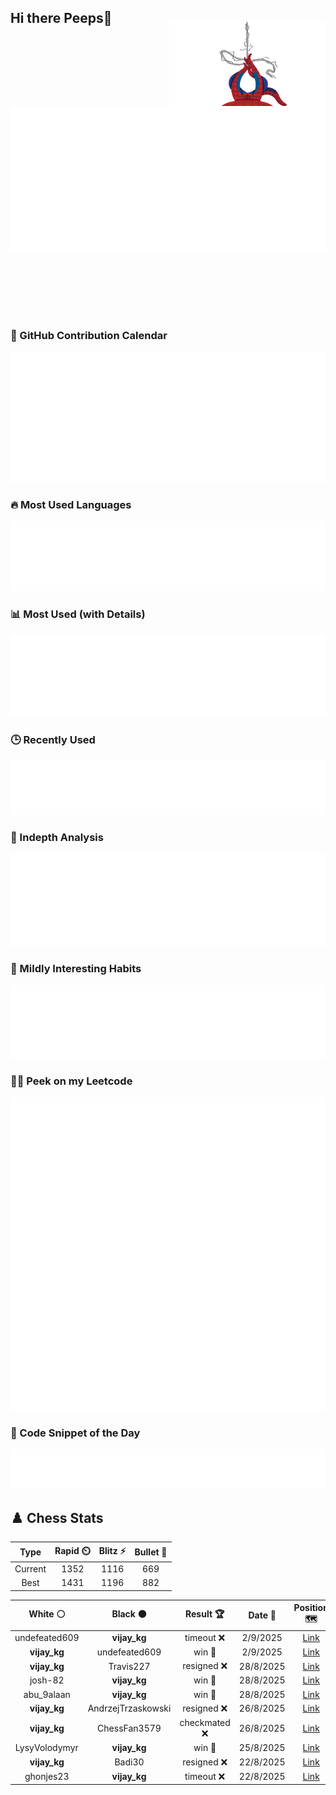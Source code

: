 ## Hi there Peeps👋

<p style="text-align: right; margin-top: -40px; position: relative; top: 15px;">
  <img src="./assets/spidertocat.png" width="250" height="250" alt="Spider-Ham swinging" align="right">
</p>

<div style="position: relative; width: 100%; height: auto;">
  <img src="./metrics.classic.svg" alt="Metrics" style="position: relative; top: -100px; left: 0; z-index: 1; display: block;">
</div>

### 📅 GitHub Contribution Calendar

![Half-year](./metrics.plugin.isocalendar.svg)

### 🔥 Most Used Languages
![Most Used](metrics.plugin.languages.svg)

### 📊 Most Used (with Details)
![Most Used Details](metrics.plugin.languages.details.svg)

### 🕒 Recently Used
![Recently Used](metrics.plugin.languages.recent.svg)

### 📌 Indepth Analysis
![Indepth](metrics.plugin.languages.indepth.svg)

### 🧠 Mildly Interesting Habits

![Habits Facts](./metrics.plugin.habits.facts.svg)

### 🧑‍💻 Peek on my Leetcode 

![LeetCode Stats](metrics.plugin.leetcode.svg)

### 📝 Code Snippet of the Day

![Code Snippet](./metrics.plugin.code.svg)

## ♟️ Chess Stats

<!--START_SECTION:chessStats-->
<!-- Automatically generated with https://github.com/Balastrong/chess-stats-action -->

| Type | Rapid ⏲️ | Blitz ⚡ | Bullet 🔫 |
|:---:|:---:|:---:|:---:|
| Current | 1352 | 1116 | 669 |
| Best | 1431 | 1196 | 882 |

| White ⚪ | Black ⚫ | Result 🏆 | Date 📅 | Position 🗺️ | Type 🕕 |
|:---:|:---:|:---:|:---:|:---:|:---:|
| undefeated609 | **vijay_kg** | timeout ❌ | 2/9/2025 | <a href="http://www.ee.unb.ca/cgi-bin/tervo/fen.pl?select=8/pp6/2b3p1/6k1/2r5/2N5/2K3PR/5R2 b - - 6 36">Link</a> | Blitz |
| **vijay_kg** | undefeated609 | win 🥇 | 2/9/2025 | <a href="http://www.ee.unb.ca/cgi-bin/tervo/fen.pl?select=r2k1Q2/ppp1n1pp/3pB2q/8/4P3/2N1P3/PP4PP/R5K1 b - - 4 16">Link</a> | Blitz |
| **vijay_kg** | Travis227 | resigned ❌ | 28/8/2025 | <a href="http://www.ee.unb.ca/cgi-bin/tervo/fen.pl?select=5rk1/p4ppp/1p2p3/3pP3/P2P4/1NR2N2/1q3PPP/6K1 w - - 2 27">Link</a> | Blitz |
| josh-82 | **vijay_kg** | win 🥇 | 28/8/2025 | <a href="http://www.ee.unb.ca/cgi-bin/tervo/fen.pl?select=r2q2kr/pp1b2p1/4pn1p/3p1P2/7Q/2N2nP1/PPP5/2K1RB1R w - - 1 18">Link</a> | Blitz |
| abu_9alaan | **vijay_kg** | win 🥇 | 28/8/2025 | <a href="http://www.ee.unb.ca/cgi-bin/tervo/fen.pl?select=r7/1p3pk1/p6p/1b2r3/8/1P5P/P2R1PP1/6K1 w - - 0 30">Link</a> | Blitz |
| **vijay_kg** | AndrzejTrzaskowski | resigned ❌ | 26/8/2025 | <a href="http://www.ee.unb.ca/cgi-bin/tervo/fen.pl?select=8/8/k7/6K1/8/1p6/8/8 w - - 0 46">Link</a> | Blitz |
| **vijay_kg** | ChessFan3579 | checkmated ❌ | 26/8/2025 | <a href="http://www.ee.unb.ca/cgi-bin/tervo/fen.pl?select=7k/p1R1Q1p1/7p/3pN3/1P6/P6P/8/5rqK w - - 0 32">Link</a> | Blitz |
| LysyVolodymyr | **vijay_kg** | win 🥇 | 25/8/2025 | <a href="http://www.ee.unb.ca/cgi-bin/tervo/fen.pl?select=r3kb1r/pR2pppp/8/8/8/3P2PK/P6P/3q4 w kq - 0 23">Link</a> | Blitz |
| **vijay_kg** | Badi30 | resigned ❌ | 22/8/2025 | <a href="http://www.ee.unb.ca/cgi-bin/tervo/fen.pl?select=8/ppN1kp2/6p1/7r/8/P6P/1PP2Pb1/2K5 w - - 0 32">Link</a> | Blitz |
| ghonjes23 | **vijay_kg** | timeout ❌ | 22/8/2025 | <a href="http://www.ee.unb.ca/cgi-bin/tervo/fen.pl?select=5rk1/3q2p1/7p/pN1pB3/Pp2Q3/1B3P1r/1PP3K1/5R2 b - - 0 34">Link</a> | Blitz |

<!--END_SECTION:chessStats-->
